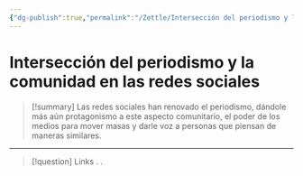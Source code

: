```yaml
---
{"dg-publish":true,"permalink":"/Zettle/Intersección del periodismo y la comunidad en las redes sociales/","tags":["ZeType/Idea",""],"created":"2023-09-05T07:02:10.797-05:00","updated":"2023-09-09T18:22:05.999-05:00"}
---
```



# Intersección del periodismo y la comunidad en las redes sociales

> [!summary] 
> Las redes sociales han renovado el periodismo, dándole más aún protagonismo a este aspecto comunitario, el poder de los medios para mover masas y darle voz a personas que piensan de maneras similares.

- - - 
> [!question] Links
> .
> .



